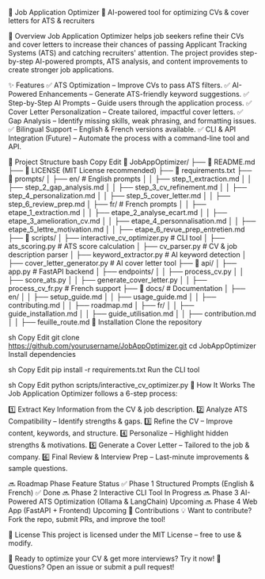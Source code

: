 📌 Job Application Optimizer
🚀 AI-powered tool for optimizing CVs & cover letters for ATS & recruiters

📖 Overview
Job Application Optimizer helps job seekers refine their CVs and cover letters to increase their chances of passing Applicant Tracking Systems (ATS) and catching recruiters' attention. The project provides step-by-step AI-powered prompts, ATS analysis, and content improvements to create stronger job applications.

✨ Features
✅ ATS Optimization – Improve CVs to pass ATS filters.
✅ AI-Powered Enhancements – Generate ATS-friendly keyword suggestions.
✅ Step-by-Step AI Prompts – Guide users through the application process.
✅ Cover Letter Personalization – Create tailored, impactful cover letters.
✅ Gap Analysis – Identify missing skills, weak phrasing, and formatting issues.
✅ Bilingual Support – English & French versions available.
✅ CLI & API Integration (Future) – Automate the process with a command-line tool and API.

📂 Project Structure
bash
Copy
Edit
📂 JobAppOptimizer/
├── 📄 README.md
├── 📄 LICENSE (MIT License recommended)
├── 📄 requirements.txt
├── 📂 prompts/
│   ├── en/  # English prompts
│   │   ├── step_1_extraction.md
│   │   ├── step_2_gap_analysis.md
│   │   ├── step_3_cv_refinement.md
│   │   ├── step_4_personalization.md
│   │   ├── step_5_cover_letter.md
│   │   ├── step_6_review_prep.md
│   ├── fr/  # French prompts
│   │   ├── etape_1_extraction.md
│   │   ├── etape_2_analyse_ecart.md
│   │   ├── etape_3_amelioration_cv.md
│   │   ├── etape_4_personnalisation.md
│   │   ├── etape_5_lettre_motivation.md
│   │   ├── etape_6_revue_prep_entretien.md
├── 📂 scripts/
│   ├── interactive_cv_optimizer.py  # CLI tool
│   ├── ats_scoring.py  # ATS score calculation
│   ├── cv_parser.py  # CV & job description parser
│   ├── keyword_extractor.py  # AI keyword detection
│   ├── cover_letter_generator.py  # AI cover letter tool
├── 📂 api/
│   ├── app.py  # FastAPI backend
│   ├── endpoints/
│   │   ├── process_cv.py
│   │   ├── score_ats.py
│   │   ├── generate_cover_letter.py
│   │   ├── process_cv_fr.py  # French support
├── 📂 docs/  # Documentation
│   ├── en/
│   │   ├── setup_guide.md
│   │   ├── usage_guide.md
│   │   ├── contributing.md
│   │   ├── roadmap.md
│   ├── fr/
│   │   ├── guide_installation.md
│   │   ├── guide_utilisation.md
│   │   ├── contribution.md
│   │   ├── feuille_route.md
🚀 Installation
Clone the repository

sh
Copy
Edit
git clone https://github.com/yourusername/JobAppOptimizer.git
cd JobAppOptimizer
Install dependencies

sh
Copy
Edit
pip install -r requirements.txt
Run the CLI tool

sh
Copy
Edit
python scripts/interactive_cv_optimizer.py
📌 How It Works
The Job Application Optimizer follows a 6-step process:

1️⃣ Extract Key Information from the CV & job description.
2️⃣ Analyze ATS Compatibility – Identify strengths & gaps.
3️⃣ Refine the CV – Improve content, keywords, and structure.
4️⃣ Personalize – Highlight hidden strengths & motivations.
5️⃣ Generate a Cover Letter – Tailored to the job & company.
6️⃣ Final Review & Interview Prep – Last-minute improvements & sample questions.

🔜 Roadmap
Phase	Feature	Status
✅ Phase 1	Structured Prompts (English & French)	✅ Done
🔜 Phase 2	Interactive CLI Tool	In Progress
🔜 Phase 3	AI-Powered ATS Optimization (Ollama & LangChain)	Upcoming
🔜 Phase 4	Web App (FastAPI + Frontend)	Upcoming
🤝 Contributions
💡 Want to contribute? Fork the repo, submit PRs, and improve the tool!

📜 License
This project is licensed under the MIT License – free to use & modify.

🚀 Ready to optimize your CV & get more interviews? Try it now!
📩 Questions? Open an issue or submit a pull request!